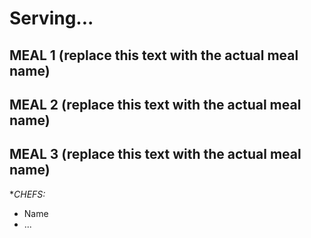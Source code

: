 # Serving...

## MEAL 1 (replace this text with the actual meal name)

## MEAL 2 (replace this text with the actual meal name)

## MEAL 3 (replace this text with the actual meal name)

**CHEFS:*

- Name
- ...
